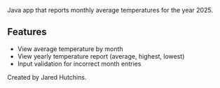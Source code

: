 Java app that reports monthly average temperatures for the year 2025.

## Features
- View average temperature by month
- View yearly temperature report (average, highest, lowest)
- Input validation for incorrect month entries

Created by Jared Hutchins.

